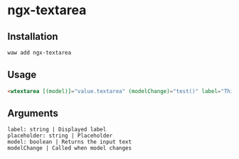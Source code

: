 # ngx-textarea

## Installation

```sh
waw add ngx-textarea
```

## Usage
```html
<wtextarea [(model)]="value.textarea" (modelChange)="test()" label="This is a label text for textarea" placeholder="This is a placeholder text for textarea"></wtextarea>
```

## Arguments
```
label: string | Displayed label
placeholder: string | Placeholder
model: boolean | Returns the input text
modelChange | Called when model changes
```
